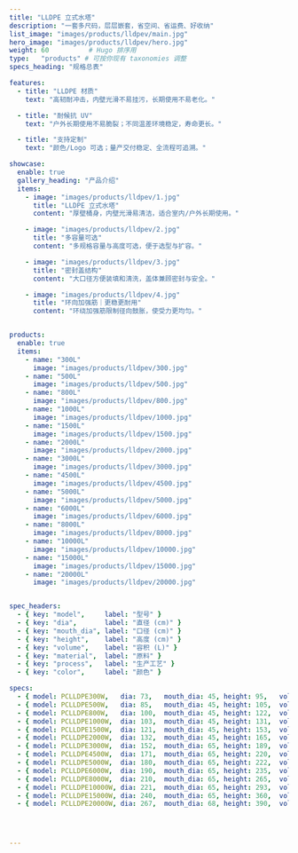 ```yaml
---
title: "LLDPE 立式水塔"
description: "一套多尺码，层层嵌套，省空间、省运费、好收纳"
list_image: "images/products/lldpev/main.jpg"
hero_image: "images/products/lldpev/hero.jpg"
weight: 60          # Hugo 排序用
type:   "products" # 可按你现有 taxonomies 调整
specs_heading: "规格总表"

features:
  - title: "LLDPE 材质"
    text: "高韧耐冲击，内壁光滑不易挂污，长期使用不易老化。"

  - title: "耐候抗 UV"
    text: "户外长期使用不易脆裂；不同温差环境稳定，寿命更长。"

  - title: "支持定制"
    text: "颜色/Logo 可选；量产交付稳定、全流程可追溯。"

showcase:
  enable: true
  gallery_heading: "产品介绍"
  items:
    - image: "images/products/lldpev/1.jpg"
      title: "LLDPE 立式水塔"
      content: "厚壁桶身，内壁光滑易清洁，适合室内/户外长期使用。"

    - image: "images/products/lldpev/2.jpg"
      title: "多容量可选"
      content: "多规格容量与高度可选，便于选型与扩容。"

    - image: "images/products/lldpev/3.jpg"
      title: "密封盖结构"
      content: "大口径方便装填和清洗，盖体兼顾密封与安全。"

    - image: "images/products/lldpev/4.jpg"
      title: "环向加强筋｜更稳更耐用"
      content: "环绕加强筋限制径向鼓胀，使受力更均匀。"


products:
  enable: true
  items:
    - name: "300L"
      image: "images/products/lldpev/300.jpg"
    - name: "500L"
      image: "images/products/lldpev/500.jpg"
    - name: "800L"
      image: "images/products/lldpev/800.jpg"
    - name: "1000L"
      image: "images/products/lldpev/1000.jpg"
    - name: "1500L"
      image: "images/products/lldpev/1500.jpg"
    - name: "2000L"
      image: "images/products/lldpev/2000.jpg"
    - name: "3000L"
      image: "images/products/lldpev/3000.jpg"
    - name: "4500L"
      image: "images/products/lldpev/4500.jpg"
    - name: "5000L"
      image: "images/products/lldpev/5000.jpg"
    - name: "6000L"
      image: "images/products/lldpev/6000.jpg"
    - name: "8000L"
      image: "images/products/lldpev/8000.jpg"
    - name: "10000L"
      image: "images/products/lldpev/10000.jpg"
    - name: "15000L"
      image: "images/products/lldpev/15000.jpg"
    - name: "20000L"
      image: "images/products/lldpev/20000.jpg"


spec_headers:
  - { key: "model",     label: "型号" }
  - { key: "dia",       label: "直径 (cm)" }
  - { key: "mouth_dia", label: "口径 (cm)" }
  - { key: "height",    label: "高度 (cm)" }
  - { key: "volume",    label: "容积 (L)" }
  - { key: "material",  label: "原料" }
  - { key: "process",   label: "生产工艺" }
  - { key: "color",     label: "颜色" }

specs:
  - { model: PCLLDPE300W,   dia: 73,   mouth_dia: 45, height: 95,   volume: 300,   material: LLDPE, process: 滚塑, color: 白 }
  - { model: PCLLDPE500W,   dia: 85,   mouth_dia: 45, height: 105,  volume: 500,   material: LLDPE, process: 滚塑, color: 白 }
  - { model: PCLLDPE800W,   dia: 100,  mouth_dia: 45, height: 122,  volume: 800,   material: LLDPE, process: 滚塑, color: 白 }
  - { model: PCLLDPE1000W,  dia: 103,  mouth_dia: 45, height: 131,  volume: 1000,  material: LLDPE, process: 滚塑, color: 白 }
  - { model: PCLLDPE1500W,  dia: 121,  mouth_dia: 45, height: 153,  volume: 1500,  material: LLDPE, process: 滚塑, color: 白 }
  - { model: PCLLDPE2000W,  dia: 132,  mouth_dia: 45, height: 165,  volume: 2000,  material: LLDPE, process: 滚塑, color: 白 }
  - { model: PCLLDPE3000W,  dia: 152,  mouth_dia: 65, height: 189,  volume: 3000,  material: LLDPE, process: 滚塑, color: 白 }
  - { model: PCLLDPE4500W,  dia: 171,  mouth_dia: 65, height: 220,  volume: 4500,  material: LLDPE, process: 滚塑, color: 白 }
  - { model: PCLLDPE5000W,  dia: 180,  mouth_dia: 65, height: 222,  volume: 5000,  material: LLDPE, process: 滚塑, color: 白 }
  - { model: PCLLDPE6000W,  dia: 190,  mouth_dia: 65, height: 235,  volume: 6000,  material: LLDPE, process: 滚塑, color: 白 }
  - { model: PCLLDPE8000W,  dia: 210,  mouth_dia: 65, height: 265,  volume: 8000,  material: LLDPE, process: 滚塑, color: 白 }
  - { model: PCLLDPE10000W, dia: 221,  mouth_dia: 65, height: 293,  volume: 10000, material: LLDPE, process: 滚塑, color: 白 }
  - { model: PCLLDPE15000W, dia: 240,  mouth_dia: 65, height: 360,  volume: 15000, material: LLDPE, process: 滚塑, color: 白 }
  - { model: PCLLDPE20000W, dia: 267,  mouth_dia: 68, height: 390,  volume: 20000, material: LLDPE, process: 滚塑, color: 白 }




---
```

